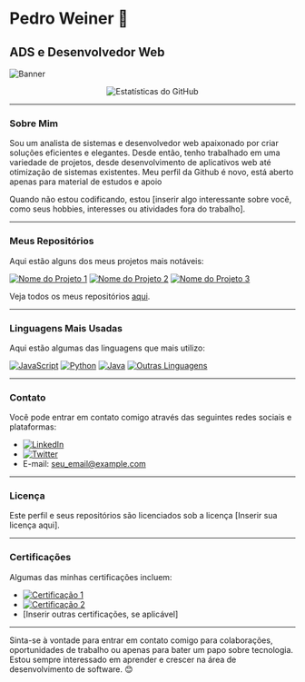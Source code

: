 <!-- Seu Nome -->
# Pedro Weiner 👋

<!-- Seu Título ou Ocupação -->
## ADS e Desenvolvedor Web

<!-- Slide de Imagens como Flyer do Perfil -->
![Banner](inserir_url_da_imagem_aqui)

<div align="center">
  <img src="https://github-readme-stats.vercel.app/api?username=weiner-rezcue98&show_icons=true&count_private=true&theme=dracula" alt="Estatísticas do GitHub">
</div>

---

### Sobre Mim

Sou um analista de sistemas e desenvolvedor web apaixonado por criar soluções eficientes e elegantes. Desde então, tenho trabalhado em uma variedade de projetos, desde desenvolvimento de aplicativos web até otimização de sistemas existentes. Meu perfil da Github é novo, está aberto apenas para material de estudos e apoio

Quando não estou codificando, estou [inserir algo interessante sobre você, como seus hobbies, interesses ou atividades fora do trabalho].

---

### Meus Repositórios

Aqui estão alguns dos meus projetos mais notáveis:

<!-- Repositórios destacados -->
[![Nome do Projeto 1](inserir_url_da_imagem_do_projeto_1)](inserir_link_do_projeto_1)
[![Nome do Projeto 2](inserir_url_da_imagem_do_projeto_2)](inserir_link_do_projeto_2)
[![Nome do Projeto 3](inserir_url_da_imagem_do_projeto_3)](inserir_link_do_projeto_3)

Veja todos os meus repositórios [aqui](inserir_link_para_seu_perfil_no_GitHub).

---

### Linguagens Mais Usadas

Aqui estão algumas das linguagens que mais utilizo:

<!-- Porcentagens de uso de linguagens -->
[![JavaScript](https://img.shields.io/badge/JavaScript-50%25-yellow)](https://javascript.com)
[![Python](https://img.shields.io/badge/Python-30%25-blue)](https://python.org)
[![Java](https://img.shields.io/badge/Java-15%25-red)](https://java.com)
[![Outras Linguagens](https://img.shields.io/badge/Outras-5%25-lightgrey)](https://github.com/seu_usuario)

---

### Contato

Você pode entrar em contato comigo através das seguintes redes sociais e plataformas:

- [![LinkedIn](https://img.shields.io/badge/LinkedIn-Profile-blue)](inserir_link_para_seu_perfil_no_LinkedIn)
- [![Twitter](https://img.shields.io/badge/Twitter-Follow-blue)](inserir_link_para_seu_perfil_no_Twitter)
- E-mail: seu_email@example.com

---

### Licença

Este perfil e seus repositórios são licenciados sob a licença [Inserir sua licença aqui].

---

### Certificações

Algumas das minhas certificações incluem:

- [![Certificação 1](https://img.shields.io/badge/Certificação%201-Link-brightgreen)](inserir_link_para_a_certificação_1)
- [![Certificação 2](https://img.shields.io/badge/Certificação%202-Link-brightgreen)](inserir_link_para_a_certificação_2)
- [Inserir outras certificações, se aplicável]

---

Sinta-se à vontade para entrar em contato comigo para colaborações, oportunidades de trabalho ou apenas para bater um papo sobre tecnologia. Estou sempre interessado em aprender e crescer na área de desenvolvimento de software. 😊
